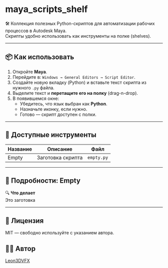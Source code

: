 # maya_scripts_shelf

🛠 Коллекция полезных Python-скриптов для автоматизации рабочих процессов в Autodesk Maya.  
Скрипты удобно использовать как инструменты на полке (shelves).

---

## 📦 Как использовать

1. Откройте **Maya**.
2. Перейдите в: `Windows → General Editors → Script Editor`.
3. Создайте новую вкладку (Python) и вставьте текст скрипта из нужного `.py` файла.
4. Выделите текст и **перетащите его на полку** (drag-n-drop).
5. В появившемся окне:
   - Убедитесь, что язык выбран как **Python**.
   - Назначьте иконку, если нужно.
   - Готово — скрипт доступен с полки.

---

## 🧰 Доступные инструменты

| Название | Описание | Файл        |
|----------|----------|-------------|
| Empty    | Заготовка скрипта | `empty.py`   |

---

## 📖 Подробности: Empty

🔍 **Что делает**  
Это заготовка

---
## 📄 Лицензия

MIT — свободно используйте с указанием автора.

## 👨‍💻 Автор

[Leon3DVFX](https://github.com/Leon3DVFX)
